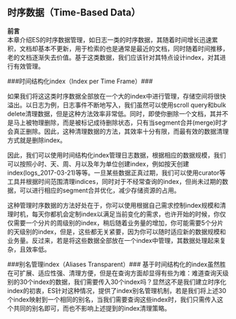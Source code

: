 ## 时序数据（Time-Based Data） ##

**前言**  
本章介绍ES的时序数据管理，如日志一类的时序数据，其随着时间增长迅速累积，文档却基本不更新，用于检索的也是通常是最近的文档，同时随着时间推移，老的文档逐渐失去价值。基于这类数据，我们应该针对其特点设计index，对其进行有效管理。

###时间结构化index（Index per Time Frame）###

如果我们将这这类时序数据全部放在一个大的index中进行管理，存储空间将很快溢出。以日志为例，日志事件不断地写入，我们虽然可以使用scroll query和bulk delete清理数据，但是这种方法效率非常低。同时，即使你删除一个文档，其并不是马上被物理删除，而是被标记成待删除状态，只有当segment合并(merge)时才会真正删除。因此，这种清理数据的方法，其效率十分有限，而最有效的数据清理方式就是删除index。   

因此，我们可以使用时间结构化index管理日志数据，根据相应的数据规模，我们可以按照小时、天、周、月以及年为单位创建index，例如按天创建index(logs_2017-03-21)等等。一旦某些数据正真过期，我们可以使用curator等工具并根据时间范围清理indices，同时对于不经常查询的index，但尚未过期的数据，可以进行相应的segment合并优化，减少存储资源的占用。  

这种管理时序数据的方法好处在于，你可以使用根据自己需求控制index规模和清理时机，每天你都机会定制index以满足当前变化的需求，也许开始的时候，你仅仅需要一个分片的周级别的index，稍后随着业务量的增加，你可能需要5个分片的天级别的index，但是，这些都无关紧要，因为你可以随时适应新的数据规模和业务量。反过来，若是将这些数据全部放在一个index中管理，其数据处理起来复杂，且效率低。

###别名管理index（Aliases Transparent）###
基于时间结构化的index虽然胜在可扩展、适应性强、清理方便，但是在查询方面却显得有些为难：难道查询天级别的30个index的数据，我们需要传入30个index吗？显然这不是我们建立时序化index的初衷，ES针对这种情况，提供了index别名管理机制，若是我们将上述30个index映射到一个相同的别名，当我们需要查询这些index时，我们只需传入这个共同的别名即可，而也不影响上述提到的index清理策略。

